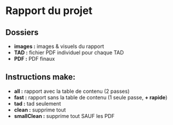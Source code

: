 # Rapport du projet
## Dossiers
- **images :** images & visuels du rapport
- **TAD :** fichier PDF individuel pour chaque TAD
- **PDF :** PDF finaux

## Instructions make:
- **all :** rapport avec la table de contenu (2 passes)
- **fast :** rapport sans la table de contenu (1 seule passe, **+ rapide**)
- **tad :** tad seulement
- **clean :** supprime tout
- **smallClean :** supprime tout SAUF les PDF